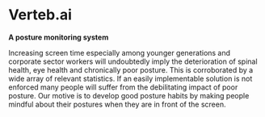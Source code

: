 # Verteb.ai
<b>A posture monitoring system</b>

Increasing screen time especially among younger generations and corporate sector workers will undoubtedly imply the deterioration of spinal health, eye health and chronically poor posture. This is corroborated by a wide array of relevant statistics. If an easily implementable solution is not enforced many people will suffer from the debilitating impact of poor posture. Our motive is to develop good posture habits by making people mindful about their postures when they are in front of the screen.

